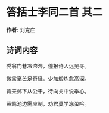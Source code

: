 # 答括士李同二首  其二

**作者**: 刘克庄

## 诗词内容

秃翁门巷冷涔涔，僮报诗人远见寻。

微露毫芒足奇怪，少加煅炼愈高深。

肯来邺下从公干，待向关中说季心。

黄鹄池边需应制，劝君莫学冻蛩吟。

